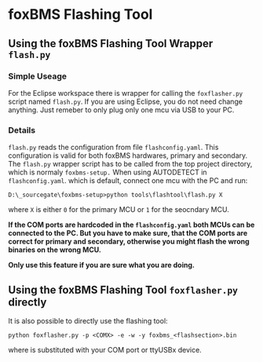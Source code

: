 # foxBMS Flashing Tool

## Using the foxBMS Flashing Tool Wrapper `flash.py`

### Simple Useage
For the Eclipse workspace there is wrapper for calling the `foxflasher.py` 
script named `flash.py`. If you are using Eclipse, you do not need change
anything. Just remeber to only plug only one mcu via USB to your PC.

### Details
`flash.py` reads the configuration from file `flashconfig.yaml`. This
configuration is valid for both foxBMS hardwares, primary and secondary.
The `flash.py` wrapper script  has to be called from the top project directory,
which is normaly `foxbms-setup.`
When using AUTODETECT in `flashconfig.yaml`. which is default, connect one mcu
with the PC and run:

```
D:\_sourcegate\foxbms-setup>python tools\flashtool\flash.py X
```

where `X` is either `0` for the primary MCU or `1` for the seocndary MCU.

**If the COM ports are hardcoded in the `flashconfig.yaml` both MCUs can be
connected to the PC. But you have to make sure, that the COM ports are correct
for primary and secondary, otherwise you might flash the wrong binaries on the
wrong MCU.**

**Only use this feature if you are sure what you are doing.**

## Using the foxBMS Flashing Tool `foxflasher.py` directly

It is also possible to directly use the flashing tool:

```
python foxflasher.py -p <COMX> -e -w -y foxbms_<flashsection>.bin
```

where <COMX> is substituted with your COM port or ttyUSBx device.
